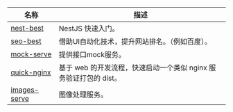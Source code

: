 | 名称         | 描述     |
| ------------ | -------------- |
| [nest-best](https://github.com/aurora-backend/nest-best) | NestJS 快速入门。|
| [seo-best](https://github.com/aurora-backend/seo-best) | 借助UI自动化技术，提升网站排名。（例如百度）。|
| [mock-serve](https://github.com/aurora-backend/mock-serve) | 提供接口mock服务。|
| [quick-nginx](https://github.com/aurora-backend/quick-nginx) | 基于 web 的开发流程，快速启动一个类似 nginx 服务验证打包的 dist。|
| [images-serve](https://github.com/aurora-backend/images-serve) | 图像处理服务。|